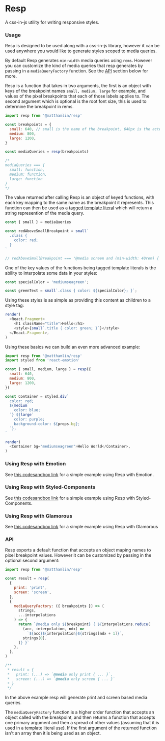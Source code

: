 # Resp

A css-in-js utility for writing responsive styles.

### Usage

Resp is designed to be used along with a css-in-js library, however it can be used anywhere you would like to generate styles scoped to media queries.

By default Resp generates `min-width` media queries using `rems`. However you can customize the kind of media queries that resp generates by passing in a `mediaQueryFactory` function. See the [API](#API) section below for more.

Resp is a function that takes in two arguments, the first is an object with keys of the breakpoint names `small, medium, large` for example, and values of the pixel breakpoints that each of those labels applies to. The second argument which is optional is the root font size, this is used to determine the breakpoint in rems.

```javascript
import resp from '@matthamlin/resp'

const breakpoints = {
  small: 640, // small is the name of the breakpoint, 640px is the actual value of the breakpoint
  medium: 800,
  large: 1200,
}

const mediaQueries = resp(breakpoints)

/*
mediaQueries === {
  small: function,
  medium: function,
  large: function
}
*/
```

The value returned after calling Resp is an object of keyed functions, with each key mapping to the same name as the breakpoint it represents. This function can then be used as a [tagged template literal](https://developer.mozilla.org/en-US/docs/Web/JavaScript/Reference/Template_literals#Tagged_template_literals) which will return a string represention of the media query.

```javascript
const { small } = mediaQueries

const redAboveSmallBreakpoint = small`
  .class {
    color: red;
  }
`

// redAboveSmallBreakpoint === '@media screen and (min-width: 40rem) { .class { color: red; } }'
```

One of the key values of the functions being tagged template literals is the ability to interpolate some data in your styles:

```Javascript
const specialColor = 'mediumseagreen';

const greenText = small`.class { color: ${specialColor}; }`;
```

Using these styles is as simple as providing this content as children to a style tag:

```javascript
render(
  <React.Fragment>
    <h1 className="title">Hello</h1>
    <style>{small`.title { color: green; }`}</style>
  </React.Fragment>,
)
```

Using these basics we can build an even more advanced example:

```javascript
import resp from '@matthamlin/resp'
import styled from 'react-emotion'

const { small, medium, large } = resp({
  small: 640,
  medium: 800,
  large: 1200,
})

const Container = styled.div`
  color: red;
  ${medium`
    color: blue;
  `} ${large`
    color: purple;
    background-color: ${props.bg};
  `};
`

render(
  <Container bg="mediumseagreen">Hello World</Container>,
)
```

### Using Resp with Emotion

See [this codesandbox link](https://codesandbox.io/s/xk7yj5ry4) for a simple example using Resp with Emotion.

### Using Resp with Styled-Components

See [this codesandbox link](https://codesandbox.io/s/xzomwq46yq) for a simple example using Resp with Styled-Components.

### Using Resp with Glamorous

See [this codesandbox link](https://codesandbox.io/s/o5826rnzl5) for a simple example using Resp with Glamorous

### API

Resp exports a default function that accepts an object maping names to pixel breakpoint values. However it can be customized by passing in the optional second argument:

```js
import resp from '@matthamlin/resp'

const result = resp(
  {
    print: 'print',
    screen: 'screen',
  },
  {
    mediaQueryFactory: ({ breakpoints }) => (
      strings,
      ...interpolations
    ) => {
      return `@media only ${breakpoint} { ${interpolations.reduce(
        (acc, interpolation, ndx) =>
          `${acc}${interpolation}${strings[ndx + 1]}`,
        strings[0],
      )} }`
    },
  },
)

/**
 * result = {
 *   print: (...) => `@media only print { ... }`,
 *   screen: (...) => `@media only screen { ... }`
 * }
 */
```

In the above example resp will generate print and screen based media queries.

The `mediaQueryFactory` function is a higher order function that accepts an object called with the breakpoint, and then returns a function that accepts one primary argument and then a spread of other values (assuming that it is used in a template literal use). If the first argument of the returned function isn't an array then it is being used as an object.
